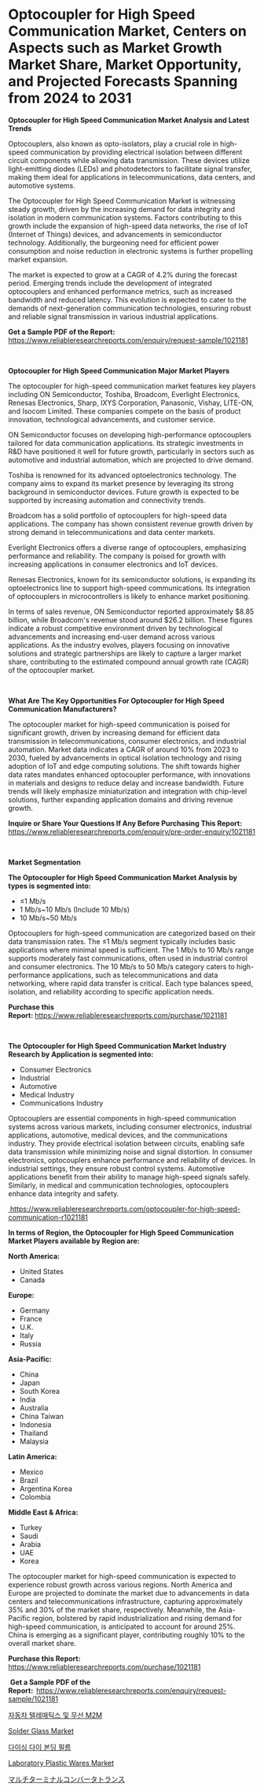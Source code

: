 <p><h1>Optocoupler for High Speed Communication Market, Centers on Aspects such as Market Growth Market Share, Market Opportunity, and Projected Forecasts Spanning from 2024 to 2031</h1></p><p><strong>Optocoupler for High Speed Communication Market Analysis and Latest Trends</strong></p>
<p><p>Optocouplers, also known as opto-isolators, play a crucial role in high-speed communication by providing electrical isolation between different circuit components while allowing data transmission. These devices utilize light-emitting diodes (LEDs) and photodetectors to facilitate signal transfer, making them ideal for applications in telecommunications, data centers, and automotive systems. </p><p>The Optocoupler for High Speed Communication Market is witnessing steady growth, driven by the increasing demand for data integrity and isolation in modern communication systems. Factors contributing to this growth include the expansion of high-speed data networks, the rise of IoT (Internet of Things) devices, and advancements in semiconductor technology. Additionally, the burgeoning need for efficient power consumption and noise reduction in electronic systems is further propelling market expansion.</p><p>The market is expected to grow at a CAGR of 4.2% during the forecast period. Emerging trends include the development of integrated optocouplers and enhanced performance metrics, such as increased bandwidth and reduced latency. This evolution is expected to cater to the demands of next-generation communication technologies, ensuring robust and reliable signal transmission in various industrial applications.</p></p>
<p><strong>Get a Sample PDF of the Report:&nbsp;</strong> <a href="https://www.reliableresearchreports.com/enquiry/request-sample/1021181">https://www.reliableresearchreports.com/enquiry/request-sample/1021181</a></p>
<p>&nbsp;</p>
<p><strong>Optocoupler for High Speed Communication Major Market Players</strong></p>
<p><p>The optocoupler for high-speed communication market features key players including ON Semiconductor, Toshiba, Broadcom, Everlight Electronics, Renesas Electronics, Sharp, IXYS Corporation, Panasonic, Vishay, LITE-ON, and Isocom Limited. These companies compete on the basis of product innovation, technological advancements, and customer service.</p><p>ON Semiconductor focuses on developing high-performance optocouplers tailored for data communication applications. Its strategic investments in R&D have positioned it well for future growth, particularly in sectors such as automotive and industrial automation, which are projected to drive demand.</p><p>Toshiba is renowned for its advanced optoelectronics technology. The company aims to expand its market presence by leveraging its strong background in semiconductor devices. Future growth is expected to be supported by increasing automation and connectivity trends.</p><p>Broadcom has a solid portfolio of optocouplers for high-speed data applications. The company has shown consistent revenue growth driven by strong demand in telecommunications and data center markets.</p><p>Everlight Electronics offers a diverse range of optocouplers, emphasizing performance and reliability. The company is poised for growth with increasing applications in consumer electronics and IoT devices.</p><p>Renesas Electronics, known for its semiconductor solutions, is expanding its optoelectronics line to support high-speed communications. Its integration of optocouplers in microcontrollers is likely to enhance market positioning.</p><p>In terms of sales revenue, ON Semiconductor reported approximately $8.85 billion, while Broadcom's revenue stood around $26.2 billion. These figures indicate a robust competitive environment driven by technological advancements and increasing end-user demand across various applications. As the industry evolves, players focusing on innovative solutions and strategic partnerships are likely to capture a larger market share, contributing to the estimated compound annual growth rate (CAGR) of the optocoupler market.</p></p>
<p>&nbsp;</p>
<p><strong>What Are The Key Opportunities For Optocoupler for High Speed Communication Manufacturers?</strong></p>
<p><p>The optocoupler market for high-speed communication is poised for significant growth, driven by increasing demand for efficient data transmission in telecommunications, consumer electronics, and industrial automation. Market data indicates a CAGR of around 10% from 2023 to 2030, fueled by advancements in optical isolation technology and rising adoption of IoT and edge computing solutions. The shift towards higher data rates mandates enhanced optocoupler performance, with innovations in materials and designs to reduce delay and increase bandwidth. Future trends will likely emphasize miniaturization and integration with chip-level solutions, further expanding application domains and driving revenue growth.</p></p>
<p><strong>Inquire or Share Your Questions If Any Before Purchasing This Report:</strong> <a href="https://www.reliableresearchreports.com/enquiry/pre-order-enquiry/1021181">https://www.reliableresearchreports.com/enquiry/pre-order-enquiry/1021181</a></p>
<p>&nbsp;</p>
<p><strong>Market Segmentation</strong></p>
<p><strong>The Optocoupler for High Speed Communication Market Analysis by types is segmented into:</strong></p>
<p><ul><li>≤1 Mb/s</li><li>1 Mb/s~10 Mb/s (Include 10 Mb/s)</li><li>10 Mb/s~50 Mb/s</li></ul></p>
<p><p>Optocouplers for high-speed communication are categorized based on their data transmission rates. The ≤1 Mb/s segment typically includes basic applications where minimal speed is sufficient. The 1 Mb/s to 10 Mb/s range supports moderately fast communications, often used in industrial control and consumer electronics. The 10 Mb/s to 50 Mb/s category caters to high-performance applications, such as telecommunications and data networking, where rapid data transfer is critical. Each type balances speed, isolation, and reliability according to specific application needs.</p></p>
<p><strong>Purchase this Report:&nbsp;</strong><a href="https://www.reliableresearchreports.com/purchase/1021181">https://www.reliableresearchreports.com/purchase/1021181</a></p>
<p>&nbsp;</p>
<p><strong>The Optocoupler for High Speed Communication Market Industry Research by Application is segmented into:</strong></p>
<p><ul><li>Consumer Electronics</li><li>Industrial</li><li>Automotive</li><li>Medical Industry</li><li>Communications Industry</li></ul></p>
<p><p>Optocouplers are essential components in high-speed communication systems across various markets, including consumer electronics, industrial applications, automotive, medical devices, and the communications industry. They provide electrical isolation between circuits, enabling safe data transmission while minimizing noise and signal distortion. In consumer electronics, optocouplers enhance performance and reliability of devices. In industrial settings, they ensure robust control systems. Automotive applications benefit from their ability to manage high-speed signals safely. Similarly, in medical and communication technologies, optocouplers enhance data integrity and safety.</p></p>
<p><a href="https://www.reliableresearchreports.com/optocoupler-for-high-speed-communication-r1021181">&nbsp;https://www.reliableresearchreports.com/optocoupler-for-high-speed-communication-r1021181</a></p>
<p><strong>In terms of Region, the Optocoupler for High Speed Communication Market Players available by Region are:</strong></p>
<p>
    <p> <strong> North America: </strong>
        <ul>
            <li>United States</li>
            <li>Canada</li>
        </ul>
        </p> 
    <p> <strong> Europe: </strong>
        <ul>
            <li>Germany</li>
            <li>France</li>
            <li>U.K.</li>
            <li>Italy</li>
            <li>Russia</li>
        </ul>
        </p> 
    <p> <strong> Asia-Pacific: </strong>
        <ul>
            <li>China</li>
            <li>Japan</li>
            <li>South Korea</li>
            <li>India</li>
            <li>Australia</li>
            <li>China Taiwan</li>
            <li>Indonesia</li>
            <li>Thailand</li>
            <li>Malaysia</li>
        </ul>
        </p> 
    <p> <strong> Latin America: </strong>
        <ul>
            <li>Mexico</li>
            <li>Brazil</li>
            <li>Argentina Korea</li>
            <li>Colombia</li>
        </ul>
        </p> 
    <p> <strong> Middle East & Africa: </strong>
        <ul>
            <li>Turkey</li>
            <li>Saudi</li>
            <li>Arabia</li>
            <li>UAE</li>
            <li>Korea</li>
        </ul>
    </p>
    </p>
<p><p>The optocoupler market for high-speed communication is expected to experience robust growth across various regions. North America and Europe are projected to dominate the market due to advancements in data centers and telecommunications infrastructure, capturing approximately 35% and 30% of the market share, respectively. Meanwhile, the Asia-Pacific region, bolstered by rapid industrialization and rising demand for high-speed communication, is anticipated to account for around 25%. China is emerging as a significant player, contributing roughly 10% to the overall market share.</p></p>
<p><strong>Purchase this Report: </strong><a href="https://www.reliableresearchreports.com/purchase/1021181">https://www.reliableresearchreports.com/purchase/1021181</a></p>
<p>&nbsp;<strong>Get a Sample PDF of the Report:&nbsp;&nbsp;</strong><a href="https://www.reliableresearchreports.com/enquiry/request-sample/1021181">https://www.reliableresearchreports.com/enquiry/request-sample/1021181</a></p>
<p><strong></strong></p>
<p><p><a href="https://medium.com/@drakesporer/%EC%84%B8%EA%B3%84-car-telematics-and-wireless-m2m-market-%EC%9D%80-2024%EC%97%90%EC%84%9C-2031%EB%A1%9C-%EC%97%B0%ED%8F%89%EA%B7%A0-%EC%A6%9D%EA%B0%80%EC%9C%A8%EC%9D%84-%EB%B3%B4%EC%9D%BC-%EA%B2%83%EC%9C%BC%EB%A1%9C-%EC%98%88%EC%83%81%EB%90%A9%EB%8B%88%EB%8B%A4-d59f6d932082">자동차 텔레매틱스 및 무선 M2M</a></p><p><a href="https://www.linkedin.com/pulse/solder-glass-market-size-growing-cagr-147-report-covers-analysis-qg3we?trackingId=fblY1uYrRO%2BowGnpwVgIzw%3D%3D">Solder Glass Market</a></p><p><a href="https://medium.com/@drakesporer/%EB%8B%A4%EC%9D%B4%EC%8B%B1-%EB%8B%A4%EC%9D%B4-%EB%B3%B8%EB%94%A9-%ED%95%84%EB%A6%84-%EC%8B%9C%EC%9E%A5-%EB%8F%99%ED%96%A5-%EC%8B%9C%EC%9E%A5-%EC%84%B8%EB%B6%84%ED%99%94%EC%97%90-%EB%8C%80%ED%95%9C-%EC%83%81%EC%84%B8-%EC%97%B0%EA%B5%AC-%EB%B0%8F-%EC%83%88%EB%A1%9C%EC%9A%B4-%EB%8F%99%ED%96%A5%EC%9D%98-%EC%A4%91%EC%9A%94%EC%84%B1-%EB%B6%84%EC%84%9D-57da71e5320b">다이싱 다이 본딩 필름</a></p><p><a href="https://github.com/irfadac/Market-Research-Report-List-5/blob/main/laboratory-plastic-wares-market.md">Laboratory Plastic Wares Market</a></p><p><a href="https://medium.com/@drfg4t/multi-terminals-converter-transformer-market-%E3%81%AF-%E3%82%B3%E3%82%B9%E3%83%88%E7%AE%A1%E7%90%86%E3%81%A8%E5%8A%B9%E7%8E%87%E5%90%91%E4%B8%8A%E3%82%92%E5%84%AA%E5%85%88%E3%81%97%E3%81%BE%E3%81%99-%E3%81%95%E3%82%89%E3%81%AB-%E5%A0%B1%E5%91%8A%E6%9B%B8%E3%81%AF%E5%B8%82%E5%A0%B4%E3%81%AE%E9%9C%80%E8%A6%81%E9%9D%A2%E3%81%A8%E4%BE%9B%E7%B5%A6%E9%9D%A2%E3%81%AE%E4%B8%A1%E6%96%B9%E3%82%92%E3%82%AB%E3%83%90%E3%83%BC%E3%81%97%E3%81%A6%E3%81%84%E3%81%BE%E3%81%99-ece6cac2d585">マルチターミナルコンバータトランス</a></p></p>